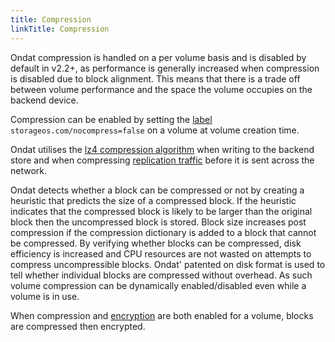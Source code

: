 ```yaml
---
title: Compression
linkTitle: Compression
---
```


Ondat compression is handled on a per volume basis and is disabled by
default in v2.2+, as performance is generally increased when compression is
disabled due to block alignment. This means that there is a trade
off between volume performance and the space the volume occupies on the backend
device.

Compression can be enabled by setting the [label](/docs/reference/labels)
`storageos.com/nocompress=false` on a volume at volume creation time.

Ondat utilises the [lz4 compression algorithm](https://lz4.github.io/lz4/)
when writing to the backend store and when compressing [replication
traffic](/docs/concepts/replication) before it is sent across the network.

Ondat detects whether a block can be compressed or not by creating a
heuristic that predicts the size of a compressed block. If the heuristic
indicates that the compressed block is likely to be larger than the
original block then the uncompressed block is stored. Block size increases post
compression if the compression dictionary is added to a block that cannot be
compressed. By verifying whether blocks can be compressed, disk efficiency is
increased and CPU resources are not wasted on attempts to compress
uncompressible blocks. Ondat' patented on disk format is used to tell
whether individual blocks are compressed without overhead. As such volume
compression can be dynamically enabled/disabled even while a volume is in use.

When compression and [encryption](/docs/concepts/encryption) are both enabled
for a volume, blocks are compressed then encrypted.


